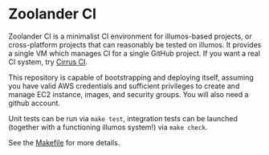 # Zoolander CI
Zoolander CI is a minimalist CI environment for illumos-based projects, or
cross-platform projects that can reasonably be tested on illumos. It provides a
single VM which manages CI for a single GitHub project. If you want a real CI
system, try [Cirrus CI](https://cirrus-ci.org/).

This repository is capable of bootstrapping and deploying itself, assuming you
have valid AWS credentials and sufficient privileges to create and manage EC2
instance, images, and security groups. You will also need a github account.

Unit tests can be run via `make test`, integration tests can be launched
(together with a functioning illumos system!) via `make check`.

See the [Makefile](Makefile) for more details.
